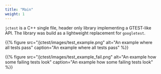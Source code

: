 ```yaml
---
title: "Main"
weight: 1
---
```


`jctest` is a C++ single file, header only library implementing a GTEST-like API.
The library was build as a lightweight replacement for `googletest`.

{{% figure
    src="/jctest/images/test_example.png"
    alt="An example where all tests pass"
    caption="An example where all tests pass"
%}}


{{% figure
    src="/jctest/images/test_example_fail.png"
    alt="An example how some failing tests look"
    caption="An example how some failing tests look"
%}}

